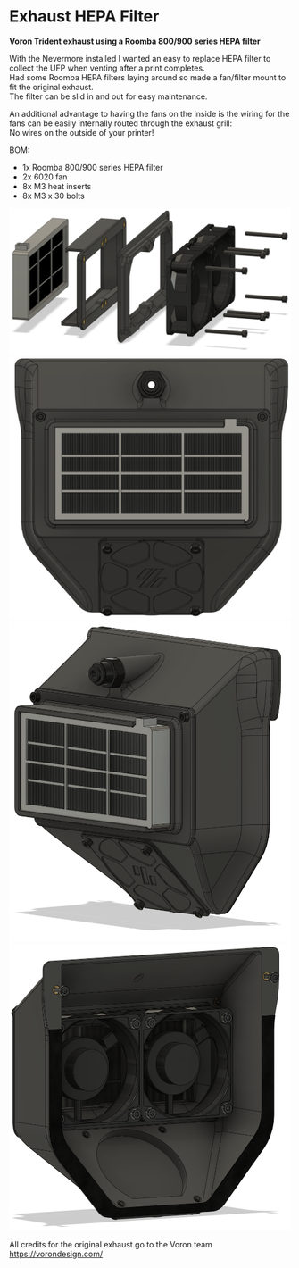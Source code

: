 # Exhaust HEPA Filter

**Voron Trident exhaust using a Roomba 800/900 series HEPA filter**

With the Nevermore installed I wanted an easy to replace HEPA filter to collect the UFP when venting after a print completes.  
Had some Roomba HEPA filters laying around so made a fan/filter mount to fit the original exhaust.  
The filter can be slid in and out for easy maintenance.

An additional advantage to having the fans on the inside is the wiring for the fans can be easily internally routed through the exhaust grill:   
No wires on the outside of your printer!

BOM:
- 1x Roomba 800/900 series HEPA filter
- 2x 6020 fan
- 8x M3 heat inserts
- 8x M3 x 30 bolts

![](./images/Exhaust_HEPA_Filter_4.PNG)
![](./images/Exhaust_HEPA_Filter_1.PNG)
![](./images/Exhaust_HEPA_Filter_2.PNG)
![](./images/Exhaust_HEPA_Filter_3.PNG)

All credits for the original exhaust go to the Voron team 
https://vorondesign.com/
